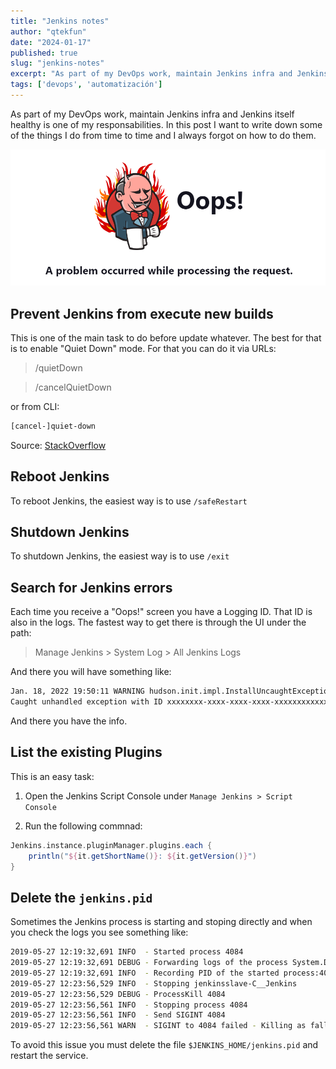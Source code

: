 ```yaml
---
title: "Jenkins notes"
author: "qtekfun"
date: "2024-01-17"
published: true
slug: "jenkins-notes"
excerpt: "As part of my DevOps work, maintain Jenkins infra and Jenkins itself healthy is one of my responsabilities. In this"
tags: ['devops', 'automatización']
---
```


As part of my DevOps work, maintain Jenkins infra and Jenkins itself healthy is one of my responsabilities. In this
post I want to write down some of the things I do from time to time and I always forgot on how to do them.

![Jira Oops!](/assets/DevOps/jira_oops.png)

## Prevent Jenkins from execute new builds

This is one of the main task to do before update whatever. The best for that is to enable "Quiet Down" mode. For
that you can do it via URLs:

>/quietDown

>/cancelQuietDown

or from CLI:

``` bash
[cancel-]quiet-down
```

Source:
[StackOverflow](https://stackoverflow.com/questions/8472589/preventing-jenkins-from-executing-new-builds-in-a-defined-time-frame-e-g-6-7am)

## Reboot Jenkins

To reboot Jenkins, the easiest way is to use `/safeRestart`

## Shutdown Jenkins

To shutdown Jenkins, the easiest way is to use `/exit`

## Search for Jenkins errors

Each time you receive a "Oops!" screen you have a Logging ID. That ID is also in the logs. The fastest way to get
there is through the UI under the path:

> Manage Jenkins > System Log > All Jenkins Logs

And there you will have something like:

``` bash
Jan. 18, 2022 19:50:11 WARNING hudson.init.impl.InstallUncaughtExceptionHandler handleException
Caught unhandled exception with ID xxxxxxxx-xxxx-xxxx-xxxx-xxxxxxxxxxxx
```

And there you have the info.

## List the existing Plugins

This is an easy task:

1. Open the Jenkins Script Console under `Manage Jenkins > Script Console`

1. Run the following commnad:

  ``` groovy
  Jenkins.instance.pluginManager.plugins.each {
      println("${it.getShortName()}: ${it.getVersion()}")
  }
  ```

## Delete the `jenkins.pid`

Sometimes the Jenkins process is starting and stoping directly and when you check the logs you see something like:

```bash
2019-05-27 12:19:32,691 INFO  - Started process 4084
2019-05-27 12:19:32,691 DEBUG - Forwarding logs of the process System.Diagnostics.Process (javaw) to winsw.SizeBasedRollingLogAppender
2019-05-27 12:19:32,691 INFO  - Recording PID of the started process:4084. PID file destination is C:\Jenkins\jenkins_agent.pid
2019-05-27 12:23:56,529 INFO  - Stopping jenkinsslave-C__Jenkins
2019-05-27 12:23:56,529 DEBUG - ProcessKill 4084
2019-05-27 12:23:56,561 INFO  - Stopping process 4084
2019-05-27 12:23:56,561 INFO  - Send SIGINT 4084
2019-05-27 12:23:56,561 WARN  - SIGINT to 4084 failed - Killing as fallback
```

To avoid this issue you must delete the file `$JENKINS_HOME/jenkins.pid` and restart the service.
